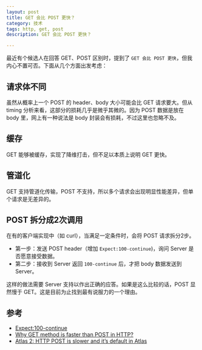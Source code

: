 ```yaml
---
layout: post
title: GET 会比 POST 更快？
category: 技术
tags: http, get, post
description: GET 会比 POST 更快？

---
```


最近有个候选人在回答 GET、POST 区别时，提到了 `GET 会比 POST 更快`，但我内心不置可否。下面从几个方面出发考虑：

## 请求体不同

虽然从概率上一个 POST 的 header、body 大小可能会比 GET 请求要大。但从 timing 分析来看，这部分的损耗几乎是微乎其微的。因为 POST 数据是放在 body 里，网上有一种说法是 body 封装会有损耗，不过这里也忽略不及。

## 缓存

GET 能够被缓存，实现了降维打击，但不足以本质上说明 GET 更快。

## 管道化

GET 支持管道化传输，POST 不支持，所以多个请求会出现明显性能差异，但单个请求是无差异的。

## POST 拆分成2次调用

在有的客户端实现中（如 curl），当满足一定条件时，会将 POST 请求拆分2步。

- 第一步：发送 POST header（增加 `Expect:100-continue`)，询问 Server 是否愿意接受数据。
- 第二步：接收到 Server 返回 `100-continue` 后，才把 body 数据发送到 Server。

这样的做法需要 Server 支持以作出正确的应答。如果是这么比较的话，POST 显然慢于 GET。这是目前为止找到最有说服力的一个理由。

## 参考

- [Expect:100-continue](http://www.laruence.com/2011/01/20/1840.html)
- [Why GET method is faster than POST in HTTP?](https://stackoverflow.com/questions/1211881/why-get-method-is-faster-than-post-in-http/1213476)
- [Atlas 2: HTTP POST is slower and it’s default in Atlas](http://omaralzabir.com/atlas_2__http_post_is_slower_and_it_s_default_in_atlas/)

